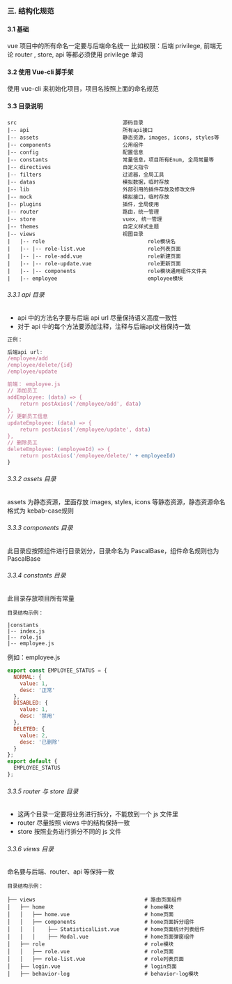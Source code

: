 
### 三. 结构化规范

#### 3.1 基础

vue 项目中的所有命名一定要与后端命名统一
比如权限：后端 privilege, 前端无论 router , store, api 等都必须使用 privilege 单词

#### 3.2 使用 Vue-cli 脚手架

使用 vue-cli 来初始化项目，项目名按照上面的命名规范

#### 3.3 目录说明

    src                                  源码目录
    |-- api                              所有api接口
    |-- assets                           静态资源，images, icons, styles等
    |-- components                       公用组件
    |-- config                           配置信息
    |-- constants                        常量信息，项目所有Enum, 全局常量等
    |-- directives                       自定义指令
    |-- filters                          过滤器，全局工具
    |-- datas                            模拟数据，临时存放
    |-- lib                              外部引用的插件存放及修改文件
    |-- mock                             模拟接口，临时存放
    |-- plugins                          插件，全局使用
    |-- router                           路由，统一管理
    |-- store                            vuex, 统一管理
    |-- themes                           自定义样式主题
    |-- views                            视图目录
    |   |-- role                                 role模块名
    |   |-- |-- role-list.vue                    role列表页面
    |   |-- |-- role-add.vue                     role新建页面
    |   |-- |-- role-update.vue                  role更新页面
    |   |-- |-- components                       role模块通用组件文件夹
    |   |-- employee                             employee模块

###### 3.3.1 api 目录

*   api 中的方法名字要与后端 api url 尽量保持语义高度一致性
*   对于 api 中的每个方法要添加注释，注释与后端api文档保持一致

```javascript
正例：

后端api url:
/employee/add
/employee/delete/{id}
/employee/update

前端： employee.js
// 添加员工
addEmployee: (data) => {
    return postAxios('/employee/add', data)
},
// 更新员工信息
updateEmployee: (data) => {
    return postAxios('/employee/update', data)
},
// 删除员工
deleteEmployee: (employeeId) => {
    return postAxios('/employee/delete/' + employeeId)
}
```

###### 3.3.2 assets 目录

assets 为静态资源，里面存放 images, styles, icons 等静态资源，静态资源命名格式为 kebab-case规则

###### 3.3.3 components 目录

此目录应按照组件进行目录划分，目录命名为 PascalBase，组件命名规则也为 PascalBase

###### 3.3.4 constants 目录

此目录存放项目所有常量

    目录结构示例：
    
    |constants
    |-- index.js
    |-- role.js
    |-- employee.js

例如：employee.js

```javascript
export const EMPLOYEE_STATUS = {
  NORMAL: {
    value: 1,
    desc: '正常'
  },
  DISABLED: {
    value: 1,
    desc: '禁用'
  },
  DELETED: {
    value: 2,
    desc: '已删除'
  }
};
export default {
  EMPLOYEE_STATUS
};
```

###### 3.3.5 router 与 store 目录

*   这两个目录一定要将业务进行拆分，不能放到一个 js 文件里
*   router 尽量按照 views 中的结构保持一致
*   store 按照业务进行拆分不同的 js 文件

###### 3.3.6 views 目录

命名要与后端、router、api 等保持一致

    目录结构示例：
    
    ├── views                                   # 路由页面组件
    │   ├── home                                # home模块
    │   │   ├── home.vue                        # home页面
    │   │   ├── components                      # home页面拆分组件
    │   │   │    ├── StatisticalList.vue        # home页面统计列表组件
    │   │   │    ├── Modal.vue                  # home页面弹窗组件
    │   ├── role                                # role模块
    │   │   ├── role.vue                        # role页面
    │   │   ├── role-list.vue                   # role列表页面
    │   ├── login.vue                           # login页面
    │   ├── behavior-log                        # behavior-log模块